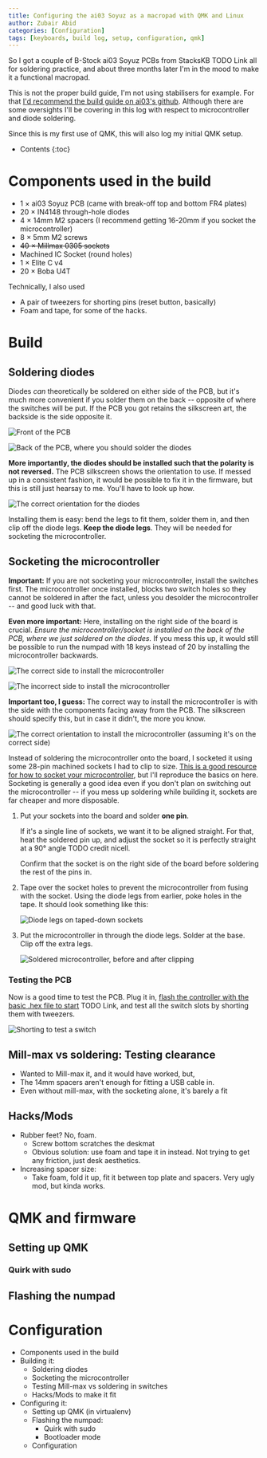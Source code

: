 ```yaml
---
title: Configuring the ai03 Soyuz as a macropad with QMK and Linux
author: Zubair Abid
categories: [Configuration]
tags: [keyboards, build log, setup, configuration, qmk]
---
```


So I got a couple of B-Stock ai03 Soyuz PCBs from StacksKB TODO Link all
for soldering practice, and about three months later I'm in the mood to make it
a functional macropad.

This is not the proper build guide, I'm not using stabilisers for example. For 
that [I'd recommend the build guide on ai03's
github](https://github.com/ai03-2725/Soyuz/blob/master/BuildGuide-English.md).
Although there are some oversights I'll be covering in this log with respect to
microcontroller and diode soldering.

Since this is my first use of QMK, this will also log my initial QMK setup.

- Contents
{:toc}

# Components used in the build

- 1 $\times$ ai03 Soyuz PCB (came with break-off top and bottom FR4 plates)
- 20 $\times$ IN4148 through-hole diodes
- 4 $\times$ 14mm M2 spacers (I recommend getting 16-20mm if you socket the
  microcontroller)
- 8 $\times$ 5mm M2 screws
- ~~40 $\times$ Millmax 0305 sockets~~
- Machined IC Socket (round holes)
- 1 $\times$ Elite C v4
- 20 $\times$ Boba U4T

Technically, I also used

- A pair of tweezers for shorting pins (reset button, basically)
- Foam and tape, for some of the hacks.

# Build

## Soldering diodes

Diodes *can* theoretically be soldered on either side of the PCB, but it's much
more convenient if you solder them on the back -- opposite of where the switches
will be put. If the PCB you got retains the silkscreen art, the backside is the
side opposite it.

![Front of the PCB](/assets/img/soyuz_pcb_front.jpg)

![Back of the PCB, where you should solder the
diodes](/assets/img/soyuz_pcb_back.jpg)

**More importantly, the diodes should be installed such that the polarity is not
reversed.** The PCB silkscreen shows the orientation to use. If messed up in a
consistent fashion, it would be possible to fix it in the firmware, but this is
still just hearsay to me. You'll have to look up how.

![The correct orientation for the diodes](/assets/img/soyuz_diodes.jpg)

Installing them is easy: bend the legs to fit them, solder them in, and then
clip off the diode legs. **Keep the diode legs**. They will be needed for
socketing the microcontroller.

## Socketing the microcontroller

**Important:** If you are not socketing your microcontroller, install the 
switches first. The microcontroller once installed, blocks two switch holes so
they cannot be soldered in after the fact, unless you desolder the
microcontroller -- and good luck with that.

**Even more important:**
Here, installing on the right side of the board is crucial. *Ensure the
microcontroller/socket is installed on the back of the PCB, where we just
soldered on the diodes.* If you mess this up, it would still be possible to run
the numpad with 18 keys instead of 20 by installing the microcontroller
backwards.

![The correct side to install the
microcontroller](./assets/img/soyuz_mc_right.jpg)

![The incorrect side to install the
microcontroller](./assets/img/soyuz_mc_wrong.jpg)

**Important too, I guess:**
The correct way to install the microcontroller is with the side with the
components facing away from the PCB. The silkscreen should specify this, but in
case it didn't, the more you know.

![The correct orientation to install the microcontroller (assuming it's on the
correct side)](./assets/img/soyuz_mc_orient.jpg)

Instead of soldering the microcontroller onto the board, I socketed it using
some 28-pin machined sockets I had to clip to size. [This is a good resource for
how to socket your
microcontroller](https://www.40percent.club/p/socketing-pro-micro.html), but
I'll reproduce the basics on here. Socketing is generally a good idea even if
you don't plan on switching out the microcontroller -- if you mess up soldering
while building it, sockets
are far cheaper and more disposable.

1. Put your sockets into the board and solder **one pin**. 

   If it's a single line of sockets, we want it to be aligned
   straight. For that, heat
   the soldered pin up, and adjust the socket so it is perfectly straight at a 
   90° angle TODO credit nicell.

   Confirm that the socket is on the right side of the board before soldering
   the rest of the pins in.
1. Tape over the socket holes to prevent the microcontroller from fusing with
   the socket. Using the diode legs from earlier, poke holes in the tape. It
   should look something like this:

   ![Diode legs on taped-down sockets](./assets/img/soyuz_diodes_socket.jpg)
1. Put the microcontroller in through the diode legs. Solder at the base. Clip
   off the extra legs.

   ![Soldered microcontroller, before and after
   clipping](./assets/img/soyuz_solder.jpg)

### Testing the PCB

Now is a good time to test the PCB. Plug it in, [flash the controller with the
basic .hex file to start](#) TODO Link, and test all the switch slots by
shorting them with tweezers.

![Shorting to test a switch](./assets/img/gen_short_switch.jpg)

## Mill-max vs soldering: Testing clearance

- Wanted to Mill-max it, and it would have worked, but,
- The 14mm spacers aren't enough for fitting a USB cable in.
- Even without mill-max, with the socketing alone, it's barely a fit

## Hacks/Mods

- Rubber feet? No, foam.
  - Screw bottom scratches the deskmat
  - Obvious solution: use foam and tape it in instead. Not trying to get any
    friction, just desk aesthetics.
- Increasing spacer size:
  - Take foam, fold it up, fit it between top plate and spacers. Very ugly mod,
    but kinda works.

# QMK and firmware

## Setting up QMK

### Quirk with sudo

## Flashing the numpad

# Configuration



- Components used in the build
- Building it:
  - Soldering diodes
  - Socketing the microcontroller
  - Testing Mill-max vs soldering in switches
  - Hacks/Mods to make it fit
- Configuring it:
  - Setting up QMK (in virtualenv)
  - Flashing the numpad:
    - Quirk with sudo
    - Bootloader mode
  - Configuration

